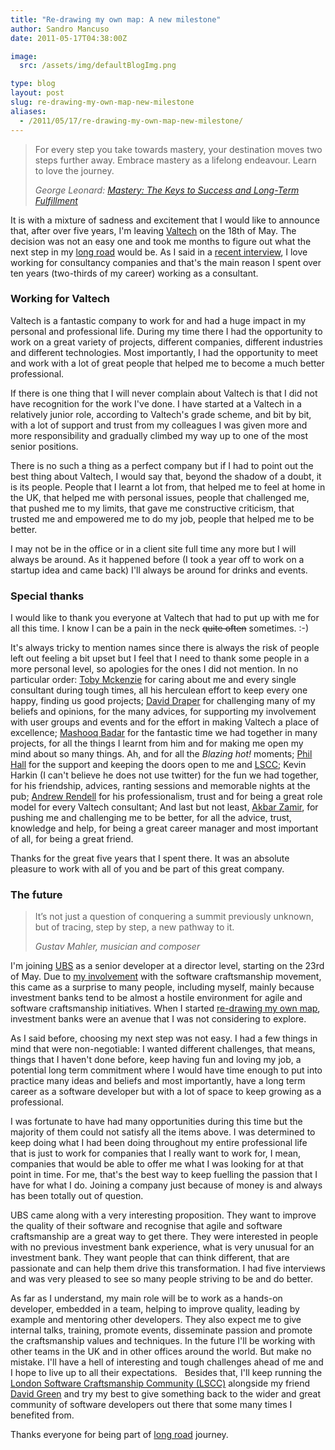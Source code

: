 ```yaml
---
title: "Re-drawing my own map: A new milestone"
author: Sandro Mancuso
date: 2011-05-17T04:38:00Z

image:
  src: /assets/img/defaultBlogImg.png

type: blog
layout: post
slug: re-drawing-my-own-map-new-milestone
aliases: 
  - /2011/05/17/re-drawing-my-own-map-new-milestone/
---
```


>For every step you take towards mastery, your destination moves two
>steps further away. Embrace mastery as a lifelong endeavour. Learn to
>love the journey.
><footer><cite>George Leonard: <a href="http://www.amazon.co.uk/Mastery-Plume-George-Leonard/dp/0452267560/ref=sr_1_1?ie=UTF8&qid=1305590628&sr=8-1">Mastery: The Keys to Success and Long-Term Fulfillment</a></cite></footer>


It is with a mixture of sadness and excitement that I would like to
announce that, after over five years, I'm leaving
[Valtech](http://valtech.co.uk/) on the 18th of May. The decision was
not an easy one and took me months to figure out what the next step in
my [long road](http://apprenticeship-patterns.labs.oreilly.com/ch03.html#the_long_road)
would be. As I said in a [recent interview](http://craftedsw.blogspot.com/2011/04/working-for-consultancy-companies.html),
I love working for consultancy companies and that's the main reason I
spent over ten years (two-thirds of my career) working as a
consultant. 

### Working for Valtech

Valtech is a fantastic company to work for and had a huge impact in my
personal and professional life. During my time there I had the
opportunity to work on a great variety of projects, different companies,
different industries and different technologies. Most importantly, I had
the opportunity to meet and work with a lot of great people that helped
me to become a much better professional.

If there is one thing that I will never complain about Valtech is that I
did not have recognition for the work I've done. I have started at a
Valtech in a relatively junior role, according to Valtech's grade
scheme, and bit by bit, with a lot of support and trust from my
colleagues I was given more and more responsibility and gradually
climbed my way up to one of the most senior positions.

There is no such a thing as a perfect company but if I had to point out
the best thing about Valtech, I would say that, beyond the shadow of a
doubt, it is its people. People that I learnt a lot from, that helped me
to feel at home in the UK, that helped me with personal issues, people
that challenged me, that pushed me to my limits, that gave me
constructive criticism, that trusted me and empowered me to do my job,
people that helped me to be better.

I may not be in the office or in a client site full time any more but I
will always be around. As it happened before (I took a year off to work
on a startup idea and came back) I'll always be around for drinks and
events.

### Special thanks

I would like to thank you everyone at Valtech that had to put up with me
for all this time. I know I can be a pain in the neck ~~quite often~~
sometimes. :-)

It's always tricky to mention names since there is always the risk of
people left out feeling a bit upset but I feel that I need to thank some
people in a more personal level, so apologies for the ones I did not
mention. In no particular order: [Toby Mckenzie](http://twitter.com/tobymckenzie) for caring about me and every
single consultant during tough times, all his herculean effort to keep
every one happy, finding us good projects; [David Draper](http://twitter.com/david_draper) for challenging many of my
beliefs and opinions, for the many advices, for supporting my
involvement with user groups and events and for the effort in making
Valtech a place of excellence; [Mashooq Badar](http://twitter.com/mashooq) for the fantastic time we had
together in many projects, for all the things I learnt from him and for
making me open my mind about so many things. Ah, and for all the
*Blazing hot!* moments; [Phil Hall](http://twitter.com/philghall) for
the support and keeping the doors open to me and
[LSCC](http://www.meetup.com/london-software-craftsmanship); Kevin
Harkin (I can't believe he does not use twitter) for the fun we had
together, for his friendship, advices, ranting sessions and memorable
nights at the pub; [Andrew Rendell](http://twitter.com/anderew) for his
professionalism, trust and for being a great role model for every
Valtech consultant; And last but not least, [Akbar Zamir](http://twitter.com/akbarzamir), for pushing me and challenging me
to be better, for all the advice, trust, knowledge and help, for being a
great career manager and most important of all, for being a great
friend.

Thanks for the great five years that I spent there. It was an absolute
pleasure to work with all of you and be part of this great company.

### The future

> It’s not just a question of conquering a summit previously unknown,
> but of tracing, step by step, a new pathway to it.
> <footer><cite>Gustav Mahler, musician and composer</cite></footer>


I'm joining [UBS](http://www.ubs.com/) as a senior developer at a
director level, starting on the 23rd of May. Due to [my involvement](http://www.londonswcraft.com/) with the software
craftsmanship movement, this came as a surprise to many people,
including myself, mainly because investment banks tend to be almost a
hostile environment for agile and software craftsmanship initiatives.
When I started [re-drawing my own map](http://apprenticeship-patterns.labs.oreilly.com/ch03.html#draw_your_own_map),
investment banks were an avenue that I was not considering to explore.

As I said before, choosing my next step was not easy. I had a few things
in mind that were non-negotiable: I wanted different challenges, that
means, things that I haven't done before, keep having fun and loving my
job, a potential long term commitment where I would have time enough to
put into practice many ideas and beliefs and most importantly, have a
long term career as a software developer but with a lot of space to keep
growing as a professional.

I was fortunate to have had many opportunities during this time but the
majority of them could not satisfy all the items above. I was determined
to keep doing what I had been doing throughout my entire professional
life that is just to work for companies that I really want to work for,
I mean, companies that would be able to offer me what I was looking for
at that point in time. For me, that's the best way to keep fuelling the
passion that I have for what I do. Joining a company just because of
money is and always has been totally out of question.

UBS came along with a very interesting proposition. They want to improve
the quality of their software and recognise that agile and software
craftsmanship are a great way to get there. They were interested in
people with no previous investment bank experience, what is very unusual
for an investment bank. They want people that can think different, that
are passionate and can help them drive this transformation. I had five
interviews and was very pleased to see so many people striving to be and
do better.

As far as I understand, my main role will be to work as a hands-on
developer, embedded in a team, helping to improve quality, leading by
example and mentoring other developers. They also expect me to give
internal talks, training, promote events, disseminate passion and
promote the craftsmanship values and techniques. In the future I'll be
working with other teams in the UK and in other offices around the
world. But make no mistake. I'll have a hell of interesting and tough
challenges ahead of me and I hope to live up to all their expectations.
 
Besides that, I'll keep running the [London Software Craftsmanship Community (LSCC)](http://www.londonswcraft.com/) alongside my friend
[David Green](http://twitter.com/activelylazy) and try my best to give
something back to the wider and great community of software developers
out there that some many times I benefited from.

Thanks everyone for being part of [long road](http://apprenticeship-patterns.labs.oreilly.com/ch03.html)
journey.
